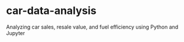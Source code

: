# car-data-analysis
Analyzing car sales, resale value, and fuel efficiency using Python and Jupyter
